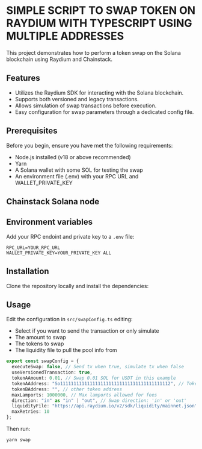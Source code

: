 
# SIMPLE SCRIPT TO SWAP TOKEN ON RAYDIUM WITH TYPESCRIPT USING MULTIPLE ADDRESSES

This project demonstrates how to perform a token swap on the Solana blockchain using Raydium and Chainstack. 


## Features

- Utilizes the Raydium SDK for interacting with the Solana blockchain.
- Supports both versioned and legacy transactions.
- Allows simulation of swap transactions before execution.
- Easy configuration for swap parameters through a dedicated config file.

## Prerequisites

Before you begin, ensure you have met the following requirements:

- Node.js installed (v18 or above recommended)
- Yarn
- A Solana wallet with some SOL for testing the swap
- An environment file (.env) with your RPC URL and WALLET_PRIVATE_KEY

## Chainstack Solana node


## Environment variables

Add your RPC endoint and private key to a `.env` file:

```env
RPC_URL=YOUR_RPC_URL
WALLET_PRIVATE_KEY=YOUR_PRIVATE_KEY ALL
```

## Installation

Clone the repository locally and install the dependencies:




## Usage

Edit the configuration in `src/swapConfig.ts` editing:

- Select if you want to send the transaction or only simulate
- The amount to swap
- The tokens to swap
- The liquidity file to pull the pool info from

```ts
export const swapConfig = {
  executeSwap: false, // Send tx when true, simulate tx when false
  useVersionedTransaction: true,
  tokenAAmount: 0.01, // Swap 0.01 SOL for USDT in this example
  tokenAAddress: "So11111111111111111111111111111111111111112", // Token to swap for the other, SOL in this case
  tokenBAddress: "", // other token address
  maxLamports: 1000000, // Max lamports allowed for fees
  direction: "in" as "in" | "out", // Swap direction: 'in' or 'out'
  liquidityFile: "https://api.raydium.io/v2/sdk/liquidity/mainnet.json",
  maxRetries: 10
};
```

Then run:

```sh
yarn swap
```
